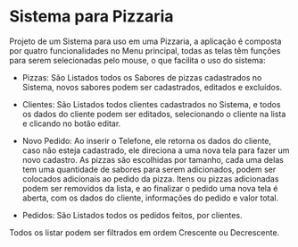 # Sistema para Pizzaria

Projeto de um Sistema para uso em uma Pizzaria, a aplicação é composta por quatro funcionalidades no Menu principal, todas as telas têm funções para serem selecionadas pelo mouse, o que facilita o uso do sistema:
 
 -	Pizzas: São Listados todos os Sabores de pizzas cadastrados no Sistema, novos sabores podem ser cadastrados, editados e excluídos.

- Clientes: São Listados todos clientes cadastrados no Sistema, e todos os dados do cliente podem ser editados, selecionando o cliente na lista e clicando no botão editar.

- Novo Pedido: Ao inserir o Telefone, ele retorna os dados do cliente, caso não esteja cadastrado, ele direciona a uma nova tela para fazer um novo cadastro. As pizzas são escolhidas por tamanho, cada uma delas tem uma quantidade de sabores para serem adicionados, podem ser colocados adicionais ao pedido da pizza. Itens ou pizzas adicionadas podem ser removidos da lista, e ao finalizar o pedido uma nova tela é aberta, com os dados do cliente, informações do pedido e valor total.

- Pedidos: São Listados todos os pedidos feitos, por clientes. 

Todos os listar podem ser filtrados em ordem Crescente ou Decrescente.

 
 
 
 
  
 
